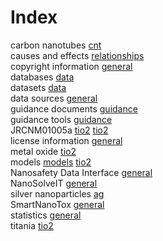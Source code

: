# Index


carbon nanotubes [cnt](cnt.md#tp1)<br />
causes and effects [relationships](relationships.md#tp1)<br />
copyright information [general](general.md#tp1)<br />
databases [data](data.md#tp2)<br />
datasets [data](data.md#tp1)<br />
data sources [general](general.md#tp3)<br />
guidance documents [guidance](guidance.md#tp2)<br />
guidance tools [guidance](guidance.md#tp1)<br />
JRCNM01005a [tio2](tio2.md#tp2) [tio2](tio2.md#tp3)<br />
license information [general](general.md#tp2)<br />
metal oxide [tio2](tio2.md#tp4)<br />
models [models](models.md#tp1) [tio2](tio2.md#tp5)<br />
Nanosafety Data Interface [general](general.md#tp6)<br />
NanoSolveIT [general](general.md#tp5)<br />
silver nanoparticles [ag](ag.md#tp1)<br />
SmartNanoTox [general](general.md#tp4)<br />
statistics [general](general.md#tp7)<br />
titania [tio2](tio2.md#tp1)